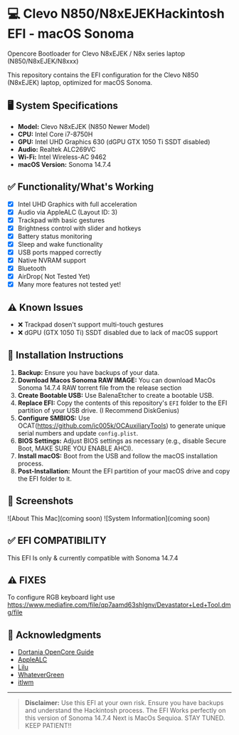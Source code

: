 # 💻 Clevo N850/N8xEJEKHackintosh EFI - macOS Sonoma
Opencore Bootloader for Clevo N8xEJEK / N8x series laptop (N850/N8xEJEK/N8xxx)

This repository contains the EFI configuration for the Clevo N850 (N8xEJEK) laptop, optimized for macOS Sonoma.

## 🖥️ System Specifications

- **Model:** Clevo N8xEJEK (N850 Newer Model)
- **CPU:** Intel Core i7-8750H
- **GPU:** Intel UHD Graphics 630 (dGPU GTX 1050 Ti SSDT disabled)
- **Audio:** Realtek ALC269VC
- **Wi-Fi:** Intel Wireless-AC 9462
- **macOS Version:** Sonoma 14.7.4

## ✅ Functionality/What's Working

- [x] Intel UHD Graphics with full acceleration
- [x] Audio via AppleALC (Layout ID: 3)
- [x] Trackpad with basic gestures
- [x] Brightness control with slider and hotkeys
- [x] Battery status monitoring
- [x] Sleep and wake functionality
- [x] USB ports mapped correctly
- [x] Native NVRAM support
- [x] Bluetooth
- [x] AirDrop( Not Tested Yet)
- [x] Many more features not tested yet!

## ⚠️ Known Issues

- ❌ Trackpad dosen't support multi-touch gestures
- ❌ dGPU (GTX 1050 Ti) SSDT disabled due to lack of macOS support

## 🔧 Installation Instructions

1. **Backup:** Ensure you have backups of your data.
2. **Download Macos Sonoma RAW IMAGE:** You can download MacOs Sonoma 14.7.4 RAW torrent file from the release section
3. **Create Bootable USB:** Use BalenaEtcher to create a bootable USB.
4. **Replace EFI:** Copy the contents of this repository's `EFI` folder to the EFI partition of your USB drive. (I Recommend DiskGenius)
5. **Configure SMBIOS:** Use OCAT(https://github.com/ic005k/OCAuxiliaryTools) to generate unique serial numbers and update `config.plist`.
6. **BIOS Settings:** Adjust BIOS settings as necessary (e.g., disable Secure Boot, MAKE SURE YOU ENABLE AHCI).
7. **Install macOS:** Boot from the USB and follow the macOS installation process.
8. **Post-Installation:** Mount the EFI partition of your macOS drive and copy the EFI folder to it.

## 📸 Screenshots

![About This Mac](coming soon)
![System Information](coming soon)

## ✅ EFI COMPATIBILITY
This EFI Is only & currently compatible with Sonoma 14.7.4

## ⚠️ FIXES
To configure RGB keyboard light use https://www.mediafire.com/file/qp7aamd63shlgnv/Devastator+Led+Tool.dmg/file

## 🙏 Acknowledgments

- [Dortania OpenCore Guide](https://dortania.github.io/OpenCore-Install-Guide/)
- [AppleALC](https://github.com/acidanthera/AppleALC)
- [Lilu](https://github.com/acidanthera/Lilu)
- [WhateverGreen](https://github.com/acidanthera/WhateverGreen)
- [itlwm](https://github.com/OpenIntelWireless/itlwm)

---

> **Disclaimer:** Use this EFI at your own risk. Ensure you have backups and understand the Hackintosh process.
> The EFI Works perfectly on this version of Sonoma 14.7.4
> Next is MacOs Sequioa. STAY TUNED. KEEP PATIENT!!
